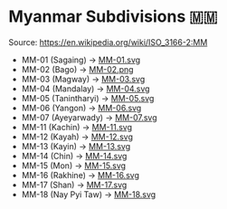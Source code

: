 # Myanmar Subdivisions 🇲🇲

Source: https://en.wikipedia.org/wiki/ISO_3166-2:MM

* MM-01 (Sagaing) -> [MM-01.svg](https://github.com/amckenna41/iso3166-flag-icons/blob/main/iso3166-2-icons/MM/MM-01.svg)
* MM-02 (Bago) -> [MM-02.png](https://github.com/amckenna41/iso3166-flag-icons/blob/main/iso3166-2-icons/MM/MM-02.png)
* MM-03 (Magway) -> [MM-03.svg](https://github.com/amckenna41/iso3166-flag-icons/blob/main/iso3166-2-icons/MM/MM-03.svg)
* MM-04 (Mandalay) -> [MM-04.svg](https://github.com/amckenna41/iso3166-flag-icons/blob/main/iso3166-2-icons/MM/MM-04.svg)
* MM-05 (Tanintharyi) -> [MM-05.svg](https://github.com/amckenna41/iso3166-flag-icons/blob/main/iso3166-2-icons/MM/MM-05.svg)
* MM-06 (Yangon) -> [MM-06.svg](https://github.com/amckenna41/iso3166-flag-icons/blob/main/iso3166-2-icons/MM/MM-06.svg)
* MM-07 (Ayeyarwady) -> [MM-07.svg](https://github.com/amckenna41/iso3166-flag-icons/blob/main/iso3166-2-icons/MM/MM-07.svg)
* MM-11 (Kachin) -> [MM-11.svg](https://github.com/amckenna41/iso3166-flag-icons/blob/main/iso3166-2-icons/MM/MM-11.svg)
* MM-12 (Kayah) -> [MM-12.svg](https://github.com/amckenna41/iso3166-flag-icons/blob/main/iso3166-2-icons/MM/MM-12.svg)
* MM-13 (Kayin) -> [MM-13.svg](https://github.com/amckenna41/iso3166-flag-icons/blob/main/iso3166-2-icons/MM/MM-13.svg)
* MM-14 (Chin) -> [MM-14.svg](https://github.com/amckenna41/iso3166-flag-icons/blob/main/iso3166-2-icons/MM/MM-14.svg)
* MM-15 (Mon) -> [MM-15.svg](https://github.com/amckenna41/iso3166-flag-icons/blob/main/iso3166-2-icons/MM/MM-15.svg)
* MM-16 (Rakhine) -> [MM-16.svg](https://github.com/amckenna41/iso3166-flag-icons/blob/main/iso3166-2-icons/MM/MM-16.svg)
* MM-17 (Shan) -> [MM-17.svg](https://github.com/amckenna41/iso3166-flag-icons/blob/main/iso3166-2-icons/MM/MM-17.svg)
* MM-18 (Nay Pyi Taw) -> [MM-18.svg](https://github.com/amckenna41/iso3166-flag-icons/blob/main/iso3166-2-icons/MM/MM-18.svg)
